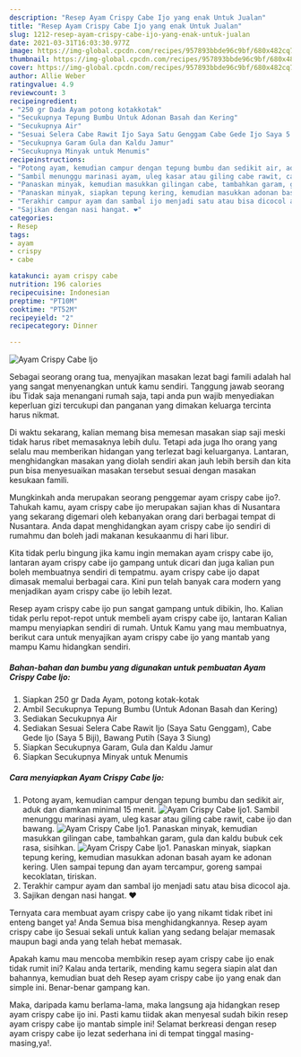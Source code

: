 ```yaml
---
description: "Resep Ayam Crispy Cabe Ijo yang enak Untuk Jualan"
title: "Resep Ayam Crispy Cabe Ijo yang enak Untuk Jualan"
slug: 1212-resep-ayam-crispy-cabe-ijo-yang-enak-untuk-jualan
date: 2021-03-31T16:03:30.977Z
image: https://img-global.cpcdn.com/recipes/957893bbde96c9bf/680x482cq70/ayam-crispy-cabe-ijo-foto-resep-utama.jpg
thumbnail: https://img-global.cpcdn.com/recipes/957893bbde96c9bf/680x482cq70/ayam-crispy-cabe-ijo-foto-resep-utama.jpg
cover: https://img-global.cpcdn.com/recipes/957893bbde96c9bf/680x482cq70/ayam-crispy-cabe-ijo-foto-resep-utama.jpg
author: Allie Weber
ratingvalue: 4.9
reviewcount: 3
recipeingredient:
- "250 gr Dada Ayam potong kotakkotak"
- "Secukupnya Tepung Bumbu Untuk Adonan Basah dan Kering"
- "Secukupnya Air"
- "Sesuai Selera Cabe Rawit Ijo Saya Satu Genggam Cabe Gede Ijo Saya 5 Biji Bawang Putih Saya 3 Siung"
- "Secukupnya Garam Gula dan Kaldu Jamur"
- "Secukupnya Minyak untuk Menumis"
recipeinstructions:
- "Potong ayam, kemudian campur dengan tepung bumbu dan sedikit air, aduk dan diamkan minimal 15 menit."
- "Sambil menunggu marinasi ayam, uleg kasar atau giling cabe rawit, cabe ijo dan bawang."
- "Panaskan minyak, kemudian masukkan gilingan cabe, tambahkan garam, gula dan kaldu bubuk cek rasa, sisihkan."
- "Panaskan minyak, siapkan tepung kering, kemudian masukkan adonan basah ayam ke adonan kering. Ulen sampai tepung dan ayam tercampur, goreng sampai kecoklatan, tiriskan."
- "Terakhir campur ayam dan sambal ijo menjadi satu atau bisa dicocol aja."
- "Sajikan dengan nasi hangat. ❤️"
categories:
- Resep
tags:
- ayam
- crispy
- cabe

katakunci: ayam crispy cabe 
nutrition: 196 calories
recipecuisine: Indonesian
preptime: "PT10M"
cooktime: "PT52M"
recipeyield: "2"
recipecategory: Dinner

---
```



![Ayam Crispy Cabe Ijo](https://img-global.cpcdn.com/recipes/957893bbde96c9bf/680x482cq70/ayam-crispy-cabe-ijo-foto-resep-utama.jpg)

Sebagai seorang orang tua, menyajikan masakan lezat bagi famili adalah hal yang sangat menyenangkan untuk kamu sendiri. Tanggung jawab seorang ibu Tidak saja menangani rumah saja, tapi anda pun wajib menyediakan keperluan gizi tercukupi dan panganan yang dimakan keluarga tercinta harus nikmat.

Di waktu  sekarang, kalian memang bisa memesan masakan siap saji meski tidak harus ribet memasaknya lebih dulu. Tetapi ada juga lho orang yang selalu mau memberikan hidangan yang terlezat bagi keluarganya. Lantaran, menghidangkan masakan yang diolah sendiri akan jauh lebih bersih dan kita pun bisa menyesuaikan masakan tersebut sesuai dengan masakan kesukaan famili. 



Mungkinkah anda merupakan seorang penggemar ayam crispy cabe ijo?. Tahukah kamu, ayam crispy cabe ijo merupakan sajian khas di Nusantara yang sekarang digemari oleh kebanyakan orang dari berbagai tempat di Nusantara. Anda dapat menghidangkan ayam crispy cabe ijo sendiri di rumahmu dan boleh jadi makanan kesukaanmu di hari libur.

Kita tidak perlu bingung jika kamu ingin memakan ayam crispy cabe ijo, lantaran ayam crispy cabe ijo gampang untuk dicari dan juga kalian pun boleh membuatnya sendiri di tempatmu. ayam crispy cabe ijo dapat dimasak memalui berbagai cara. Kini pun telah banyak cara modern yang menjadikan ayam crispy cabe ijo lebih lezat.

Resep ayam crispy cabe ijo pun sangat gampang untuk dibikin, lho. Kalian tidak perlu repot-repot untuk membeli ayam crispy cabe ijo, lantaran Kalian mampu menyiapkan sendiri di rumah. Untuk Kamu yang mau membuatnya, berikut cara untuk menyajikan ayam crispy cabe ijo yang mantab yang mampu Kamu hidangkan sendiri.

<!--inarticleads1-->

##### Bahan-bahan dan bumbu yang digunakan untuk pembuatan Ayam Crispy Cabe Ijo:

1. Siapkan 250 gr Dada Ayam, potong kotak-kotak
1. Ambil Secukupnya Tepung Bumbu (Untuk Adonan Basah dan Kering)
1. Sediakan Secukupnya Air
1. Sediakan Sesuai Selera Cabe Rawit Ijo (Saya Satu Genggam), Cabe Gede Ijo (Saya 5 Biji), Bawang Putih (Saya 3 Siung)
1. Siapkan Secukupnya Garam, Gula dan Kaldu Jamur
1. Siapkan Secukupnya Minyak untuk Menumis




<!--inarticleads2-->

##### Cara menyiapkan Ayam Crispy Cabe Ijo:

1. Potong ayam, kemudian campur dengan tepung bumbu dan sedikit air, aduk dan diamkan minimal 15 menit.
<img src="https://img-global.cpcdn.com/steps/a5252a5571082399/160x128cq70/ayam-crispy-cabe-ijo-langkah-memasak-1-foto.jpg" alt="Ayam Crispy Cabe Ijo">1. Sambil menunggu marinasi ayam, uleg kasar atau giling cabe rawit, cabe ijo dan bawang.
<img src="https://img-global.cpcdn.com/steps/537cab65177778c2/160x128cq70/ayam-crispy-cabe-ijo-langkah-memasak-2-foto.jpg" alt="Ayam Crispy Cabe Ijo">1. Panaskan minyak, kemudian masukkan gilingan cabe, tambahkan garam, gula dan kaldu bubuk cek rasa, sisihkan.
<img src="https://img-global.cpcdn.com/steps/176cf3fc11015493/160x128cq70/ayam-crispy-cabe-ijo-langkah-memasak-3-foto.jpg" alt="Ayam Crispy Cabe Ijo">1. Panaskan minyak, siapkan tepung kering, kemudian masukkan adonan basah ayam ke adonan kering. Ulen sampai tepung dan ayam tercampur, goreng sampai kecoklatan, tiriskan.
1. Terakhir campur ayam dan sambal ijo menjadi satu atau bisa dicocol aja.
1. Sajikan dengan nasi hangat. ❤️




Ternyata cara membuat ayam crispy cabe ijo yang nikamt tidak ribet ini enteng banget ya! Anda Semua bisa menghidangkannya. Resep ayam crispy cabe ijo Sesuai sekali untuk kalian yang sedang belajar memasak maupun bagi anda yang telah hebat memasak.

Apakah kamu mau mencoba membikin resep ayam crispy cabe ijo enak tidak rumit ini? Kalau anda tertarik, mending kamu segera siapin alat dan bahannya, kemudian buat deh Resep ayam crispy cabe ijo yang enak dan simple ini. Benar-benar gampang kan. 

Maka, daripada kamu berlama-lama, maka langsung aja hidangkan resep ayam crispy cabe ijo ini. Pasti kamu tiidak akan menyesal sudah bikin resep ayam crispy cabe ijo mantab simple ini! Selamat berkreasi dengan resep ayam crispy cabe ijo lezat sederhana ini di tempat tinggal masing-masing,ya!.

